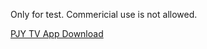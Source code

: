 Only for test. Commericial use is not allowed.

[PJY TV App Download](https://kenpark76.github.io/PJYTV.apk)
